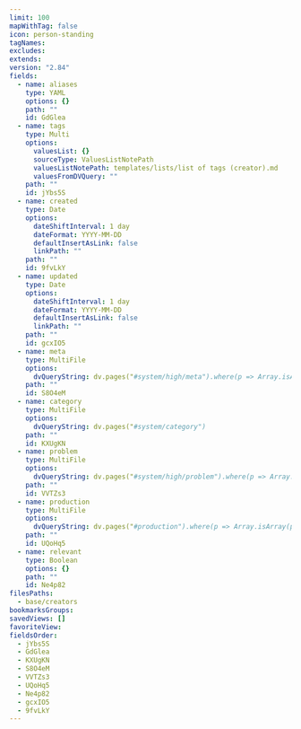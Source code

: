 ```yaml
---
limit: 100
mapWithTag: false
icon: person-standing
tagNames: 
excludes: 
extends: 
version: "2.84"
fields:
  - name: aliases
    type: YAML
    options: {}
    path: ""
    id: GdGlea
  - name: tags
    type: Multi
    options:
      valuesList: {}
      sourceType: ValuesListNotePath
      valuesListNotePath: templates/lists/list of tags (creator).md
      valuesFromDVQuery: ""
    path: ""
    id: jYbs5S
  - name: created
    type: Date
    options:
      dateShiftInterval: 1 day
      dateFormat: YYYY-MM-DD
      defaultInsertAsLink: false
      linkPath: ""
    path: ""
    id: 9fvLkY
  - name: updated
    type: Date
    options:
      dateShiftInterval: 1 day
      dateFormat: YYYY-MM-DD
      defaultInsertAsLink: false
      linkPath: ""
    path: ""
    id: gcxIO5
  - name: meta
    type: MultiFile
    options:
      dvQueryString: dv.pages("#system/high/meta").where(p => Array.isArray(p.file.frontmatter.category) && current.file.frontmatter.category.some(v => p.file.frontmatter.category.includes(v)))
    path: ""
    id: S8O4eM
  - name: category
    type: MultiFile
    options:
      dvQueryString: dv.pages("#system/category")
    path: ""
    id: KXUgKN
  - name: problem
    type: MultiFile
    options:
      dvQueryString: dv.pages("#system/high/problem").where(p => Array.isArray(p.file.frontmatter.meta) && current.file.frontmatter.meta.some(v => p.file.frontmatter.meta.includes(v)))
    path: ""
    id: VVTZs3
  - name: production
    type: MultiFile
    options:
      dvQueryString: dv.pages("#production").where(p => Array.isArray(p.file.frontmatter.category) && current.file.frontmatter.category.some(v => p.file.frontmatter.category.includes(v)))
    path: ""
    id: UQoHq5
  - name: relevant
    type: Boolean
    options: {}
    path: ""
    id: Ne4p82
filesPaths:
  - base/creators
bookmarksGroups: 
savedViews: []
favoriteView: 
fieldsOrder:
  - jYbs5S
  - GdGlea
  - KXUgKN
  - S8O4eM
  - VVTZs3
  - UQoHq5
  - Ne4p82
  - gcxIO5
  - 9fvLkY
---
```

